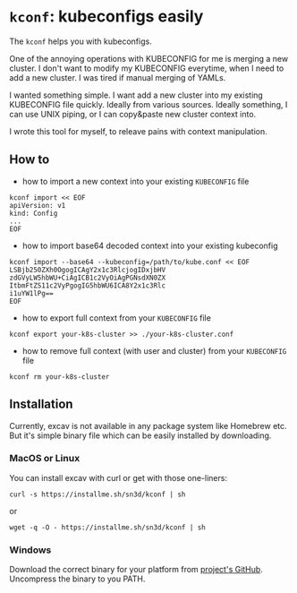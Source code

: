 # `kconf`: kubeconfigs easily

The `kconf` helps you with kubeconfigs. 

One of the annoying operations with KUBECONFIG for me is merging a new cluster. 
I don't want to modify my KUBECONFIG everytime, when I need to add a new cluster. 
I was tired if manual merging of YAMLs.

I wanted something simple. I want add a new cluster into my existing 
KUBECONFIG file quickly. Ideally from various sources. Ideally something, I 
can use UNIX piping, or I can copy&paste new cluster context into.

I wrote this tool for myself, to releave pains with context manipulation.

## How to

- how to import a new context into your existing `KUBECONFIG` 
file

```
kconf import << EOF
apiVersion: v1
kind: Config
...
EOF
```

- how to import base64 decoded context into your existing 
kubeconfig

```
kconf import --base64 --kubeconfig=/path/to/kube.conf << EOF
LSBjb250ZXh0OgogICAgY2x1c3RlcjogIDxjbHV
zdGVyLW5hbWU+CiAgICB1c2VyOiAgPGNsdXN0ZX
ItbmFtZS11c2VyPgogIG5hbWU6ICA8Y2x1c3Rlc
i1uYW1lPg==
EOF
```

- how to export full context from your `KUBECONFIG` file

```
kconf export your-k8s-cluster >> ./your-k8s-cluster.conf
```

- how to remove full context (with user and cluster) from your
`KUBECONFIG` file

```
kconf rm your-k8s-cluster
```

## Installation

Currently, excav is not available in any package system like Homebrew etc. 
But it's simple binary file which can be easily installed by downloading.

### MacOS or Linux

You can install excav with curl or get with those one-liners:

```
curl -s https://installme.sh/sn3d/kconf | sh
```

or 

```
wget -q -O - https://installme.sh/sn3d/kconf | sh

```

### Windows

Download the correct binary for your platform from [project's GitHub](https://github.com/sn3d/kconf/releases/). 
Uncompress the binary to you PATH.
